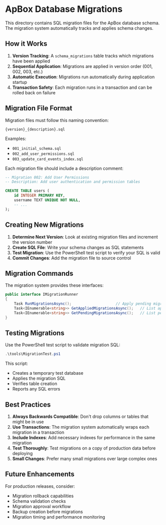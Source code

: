 # ApBox Database Migrations

This directory contains SQL migration files for the ApBox database schema. The migration system automatically tracks and applies schema changes.

## How it Works

1. **Version Tracking**: A `schema_migrations` table tracks which migrations have been applied
2. **Sequential Application**: Migrations are applied in version order (001, 002, 003, etc.)
3. **Automatic Execution**: Migrations run automatically during application startup
4. **Transaction Safety**: Each migration runs in a transaction and can be rolled back on failure

## Migration File Format

Migration files must follow this naming convention:
```
{version}_{description}.sql
```

Examples:
- `001_initial_schema.sql`
- `002_add_user_permissions.sql`
- `003_update_card_events_index.sql`

Each migration file should include a description comment:
```sql
-- Migration 002: Add User Permissions
-- Description: Add user authentication and permission tables

CREATE TABLE users (
    id INTEGER PRIMARY KEY,
    username TEXT UNIQUE NOT NULL,
    -- ...
);
```

## Creating New Migrations

1. **Determine Next Version**: Look at existing migration files and increment the version number
2. **Create SQL File**: Write your schema changes as SQL statements
3. **Test Migration**: Use the PowerShell test script to verify your SQL is valid
4. **Commit Changes**: Add the migration file to source control

## Migration Commands

The migration system provides these interfaces:

```csharp
public interface IMigrationRunner
{
    Task RunMigrationsAsync();                    // Apply pending migrations
    Task<IEnumerable<string>> GetAppliedMigrationsAsync();   // List applied versions
    Task<IEnumerable<string>> GetPendingMigrationsAsync();   // List pending versions
}
```

## Testing Migrations

Use the PowerShell test script to validate migration SQL:
```powershell
.\tools\MigrationTest.ps1
```

This script:
- Creates a temporary test database
- Applies the migration SQL
- Verifies table creation
- Reports any SQL errors

## Best Practices

1. **Always Backwards Compatible**: Don't drop columns or tables that might be in use
2. **Use Transactions**: The migration system automatically wraps each migration in a transaction
3. **Include Indexes**: Add necessary indexes for performance in the same migration
4. **Test Thoroughly**: Test migrations on a copy of production data before deploying
5. **Small Changes**: Prefer many small migrations over large complex ones

## Future Enhancements

For production releases, consider:
- Migration rollback capabilities
- Schema validation checks
- Migration approval workflow
- Backup creation before migrations
- Migration timing and performance monitoring